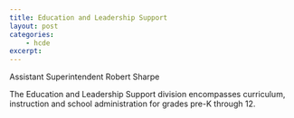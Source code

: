 ```yaml
---
title: Education and Leadership Support
layout: post
categories:
    - hcde
excerpt:
---
```


Assistant Superintendent Robert Sharpe

The Education and Leadership Support division encompasses curriculum, instruction and school administration for grades pre-K through 12.

